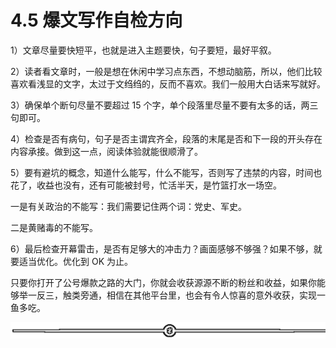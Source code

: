 # 4.5 爆文写作自检方向

1）文章尽量要快短平，也就是进入主题要快，句子要短，最好平叙。

2）读者看文章时，一般是想在休闲中学习点东西，不想动脑筋，所以，他们比较喜欢看浅显的文字，太过于文绉绉的，反而不喜欢。我们一般用大白话来写就好。

3）确保单个断句尽量不要超过 15 个字，单个段落里尽量不要有太多的话，两三句即可。

4）检查是否有病句，句子是否主谓宾齐全，段落的末尾是否和下一段的开头存在内容承接。做到这一点，阅读体验就能很顺滑了。

5）要有避坑的概念，知道什么能写，什么不能写，否则写了违禁的内容，时间也花了，收益也没有，还有可能被封号，忙活半天，是竹篮打水一场空。

一是有关政治的不能写：我们需要记住两个词：党史、军史。

二是黄赌毒的不能写。

6）最后检查开幕雷击，是否有足够大的冲击力？画面感够不够强？如果不够，就要适当优化。优化到 OK 为止。

只要你打开了公号爆款之路的大门，你就会收获源源不断的粉丝和收益，如果你能够举一反三，触类旁通，相信在其他平台里，也会有令人惊喜的意外收获，实现一鱼多吃。

![](img/8b0e87a2ce7d8ff1721b0a38153bb153.png)